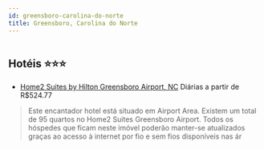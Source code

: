 ```yaml
---
id: greensboro-carolina-do-norte
title: Greensboro, Carolina do Norte
---
```


<center><img src="https://photos.hotelbeds.com/giata/38/384574/384574a_hb_a_001.jpg" alt="" /></center>


## Hotéis ⭐️⭐️⭐️

-    [Home2 Suites by Hilton Greensboro Airport, NC](https://www.hurb.com/aud/https://www.hurb.com/hoteis/greensboro/home2-suites-by-hilton-greensboro-airport-nc-JNP-JP407097?cmp=18055) Diárias a partir de R$524.77
   > Este encantador hotel está situado em Airport Area. Existem um total de 95 quartos no Home2 Suites Greensboro Airport. Todos os hóspedes que ficam neste imóvel poderão manter-se atualizados graças ao acesso à internet por fio e sem fios disponíveis nas ár
